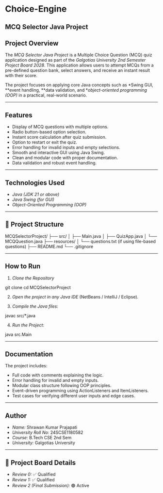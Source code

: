 # Choice-Engine
## MCQ Selector Java Project
## Project Overview

The *MCQ Selector Java Project* is a Multiple Choice Question (MCQ) quiz application designed as part of the *Galgotias University 2nd Semester Project Board 2028*. This application allows users to attempt MCQs from a pre-defined question bank, select answers, and receive an instant result with their score. 

The project focuses on applying core Java concepts such as *Swing GUI, **event handling, **data validation, and **object-oriented programming (OOP)* in a practical, real-world scenario.

---

## Features

-  Display of MCQ questions with multiple options.
-  Radio button-based option selection.
-  Instant score calculation after quiz submission.
-  Option to restart or exit the quiz.
-  Error handling for invalid inputs and empty selections.
-  Smooth and interactive GUI using Java Swing.
-  Clean and modular code with proper documentation.
-  Data validation and robust event handling.

---

##  Technologies Used

- *Java (JDK 21 or above)*
- *Java Swing (for GUI)*
- *Object-Oriented Programming (OOP)*

---

## 📂 Project Structure

MCQSelectorProject/ ├── src/ │   ├── Main.java │   ├── QuizApp.java │   └── MCQQuestion.java ├── resources/ │   └── questions.txt (if using file-based questions) ├── README.md └── .gitignore

---

##  How to Run

1. *Clone the Repository*

git clone <your-repo-link> cd MCQSelectorProject

2. *Open the project in any Java IDE* (NetBeans / IntelliJ / Eclipse).

3. *Compile the Java files*:

javac src/*.java

4. *Run the Project*:

java src.Main

---

##  Documentation

The project includes:
- Full code with comments explaining the logic.
- Error handling for invalid and empty inputs.
- Modular class structure following OOP principles.
- Event-driven programming using ActionListeners and ItemListeners.
- Test cases for verifying different user inputs and edge cases.

---

##  Author

- *Name:* Shrawan Kumar Prajapati  
- *University Roll No:* 24SCSE1180582  
- *Course:* B.Tech CSE 2nd Sem  
- *University:* Galgotias University

---

## 📌 Project Board Details

- *Review 0:* ✅ Qualified  
- *Review 1:* ✅ Qualified  
- *Review 2 (Final Submission):* 🟢 Active
